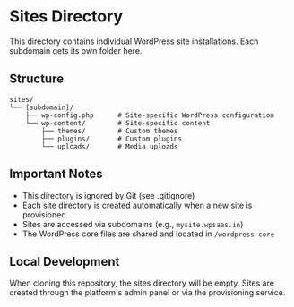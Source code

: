 # Sites Directory

This directory contains individual WordPress site installations. Each subdomain gets its own folder here.

## Structure
```
sites/
└── [subdomain]/
    ├── wp-config.php      # Site-specific WordPress configuration
    └── wp-content/        # Site-specific content
        ├── themes/        # Custom themes
        ├── plugins/       # Custom plugins
        └── uploads/       # Media uploads
```

## Important Notes
- This directory is ignored by Git (see .gitignore)
- Each site directory is created automatically when a new site is provisioned
- Sites are accessed via subdomains (e.g., `mysite.wpsaas.in`)
- The WordPress core files are shared and located in `/wordpress-core`

## Local Development
When cloning this repository, the sites directory will be empty. Sites are created through the platform's admin panel or via the provisioning service.